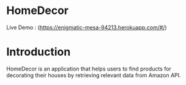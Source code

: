 # HomeDecor
 
Live Demo : (https://enigmatic-mesa-94213.herokuapp.com/#/)

# Introduction

HomeDecor is an application that helps users to find products for decorating their houses by retrieving relevant data from Amazon API.
